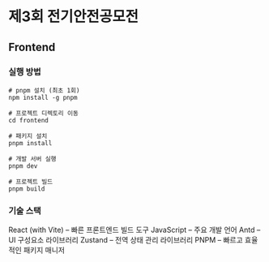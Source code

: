 # 제3회 전기안전공모전

## Frontend
### 실행 방법
```
# pnpm 설치 (최초 1회)
npm install -g pnpm

# 프로젝트 디렉토리 이동
cd frontend

# 패키지 설치
pnpm install

# 개발 서버 실행
pnpm dev

# 프로젝트 빌드
pnpm build
```

### 기술 스택
React (with Vite) – 빠른 프론트엔드 빌드 도구
JavaScript – 주요 개발 언어
Antd – UI 구성요소 라이브러리
Zustand – 전역 상태 관리 라이브러리
PNPM – 빠르고 효율적인 패키지 매니저